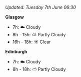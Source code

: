 *Updated: Tuesday 7th June 06:30*

**Glasgow**

* 7h: :cloud: Cloudy
* 8h - 15h: :partly_sunny: Partly Cloudy
* 16h - 18h: :sunny: Clear

**Edinburgh**

* 7h: :cloud: Cloudy
* 8h - 18h: :partly_sunny: Partly Cloudy
